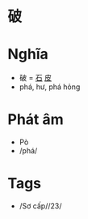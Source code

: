 # 破

# Nghĩa
* 破 = [石](石.md) [皮](皮.md)
* phá, hư, phá hỏng

# Phát âm
* Pò
*  /phá/

# Tags
* /Sơ cấp//23/

<script>window.HANZI_FIELD='破';</script>
